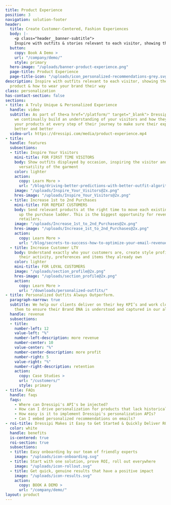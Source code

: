 ```yaml
---
title: Product Experience
position: 3
navigation: solution-footer
header:
  title: Create Customer-Centered, Fashion Experiences
  body: |-
    <p class="header__banner-subtitle">
    Inspire with outfits & stories relevant to each visitor, showing them the value of every product & how to wear your brand their way</p>
  button:
    copy: Book A Demo >
    url: "/company/demo/"
    style: primary
  hero-image: "/uploads/banner-product-experience.png"
  page-title: Product Experience
  page-title-icon: "/uploads/icon_personalized-recommendations-grey.svg"
description: Inspire with outfits relevant to each visitor, showing the value of every
  product & how to wear your brand their way
class: personalization
has-contact-section: false
sections:
- title: A Truly Unique & Personalized Experience
  handle: video
  subtitle: As part of the<a href="/platform/" target="_blank"> Dressipi platform</a>,
    we continually build an understanding of your visitors and how they interact with
    your products at every step of their journey to make sure their experiences get
    better and better
  video-url: https://dressipi.com/media/product-experience.mp4
- title: 
  handle: features
  subsections:
  - title: Inspire Your Visitors
    mini-title: FOR FIRST TIME VISITORS
    body: Show outfits displayed by occasion, inspiring the visitor and showing the
      versatility of the garment
    color: lighter
    action:
      copy: Learn More >
      url: "/blog/driving-better-predictions-with-better-outfit-algorithms/"
    image: "/uploads/Inspire_Your_Visitors@2x.png"
    hres-image: "/uploads/Inspire_Your_Visitors@2x.png"
  - title: Increase 1st to 2nd Purchases
    mini-title: FOR REPEAT CUSTOMERS
    body: Send relevant products at the right time to move each existing customer
      up the purchase ladder. This is the biggest opportunity for revenue growth for
      retailers.
    image: "/uploads/Increase_1st_to_2nd_Purchases@2x.png"
    hres-image: "/uploads/Increase_1st_to_2nd_Purchases@2x.png"
    action:
      copy: Learn More >
      url: "/blog/secrets-to-success-how-to-optimize-your-email-revenue/"
  - title: Increase Customer LTV
    body: Understand exactly who your customers are, create style profiles based on
      their activity, preferences and items they already own
    color: lighter
    mini-title: FOR LOYAL CUSTOMERS
    image: "/uploads/section_profile@2x.png"
    hres-image: "/uploads/section_profile@2x.png"
    action:
      copy: Learn More >
      url: "/downloads/personalized-outfits/"
- title: Personalized Outfits Always Outperform.
  paragraph-narrow: true
  subtitle: We help our clients deliver on their key KPI’s and work closely alongside
    them to ensure their Brand DNA is understood and captured in our algorithms
  handle: revenue
  subsections:
  - title: 
    number-left: 12
    value-left: "%"
    number-left-description: more revenue
    number-center: 10
    value-center: "%"
    number-center-description: more profit
    number-right: 5
    value-right: "%"
    number-right-description: retention
    action:
      copy: Case Studies >
      url: "/customers/"
      style: primary
- title: FAQs
  handle: faqs
  faqs:
    - Where can Dressipi's API's be injected?
    - How can I drive personalization for products that lack historical data?
    - How easy is it to implement Dressipi's personalization APIs?
    - Can I embed personalized recommendations on emails?
- roi-title: Dressipi Makes it Easy to Get Started & Quickly Deliver ROI
  color: white
  handle: benefits
  is-centered: true
  roi-section: true
  subsections:
  - title: Easy onboarding by our team of friendly experts
    image: "/uploads/icon-onboarding.svg"
  - title: Start with one solution, prove ROI, roll out everywhere
    image: "/uploads/icon-rollout.svg"
  - title: Get quick, genuine results that have a positive impact
    image: "/uploads/icon-results.svg"
    action:
      copy: BOOK A DEMO >
      url: "/company/demo/"
layout: product
---
```


